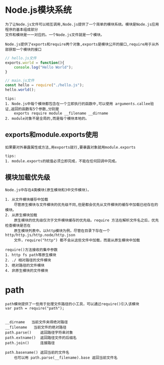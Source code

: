 
# Node.js模块系统

    为了让Node.js文件可以相互调用,Node.js提供了一个简单的模块系统。模块是Node.js应用程序的基本组成部分
    文件和模块是一一对应的。一个Node.js文件就是一个模块。
    
    Node.js提供了exports和require两个对象,exports是模块公开的接口,require用于从外部获取一个模块的接口
    
```js
// hello.js文件
exports.world = function(){
    console.log("Hello World");
}

// main.js文件
const hello = require("./hello.js");
hello.world();
```
    tips:
    1. Node.js中每个模块都包含在一个立即执行的函数中,可以使用 arguments.callee验证,返回的函数有5个参数,分别是
		exports require module __filename __dirname
    2. module对象不是全局的,而是每个模块本地的。
    

## exports和module.exports使用

    如果要对外暴露属性或方法,用exports就行,要暴露对象就用module.exports
    
    tips:
    1. module.exports的赋值必须立即完成，不能在任何回调中完成。
    
## 模块加载优先级

    Node.js中存在4类模块(原生模块和3中文件模块)。
    
    1. 从文件模块缓存中加载
        尽管原生模块与文件模块的优先级不同,但是都会优先从文件模块的缓存中加载已经存在的模块。
    2. 从原生模块加载
        原生模块的优先级仅次于文件模块缓存的优先级。require 方法在解析文件名之后，优先检查模块是否在
        原生模块列表中。以http模块为例，尽管在目录下存在一个 http/http.js/http.node/http.json 
        文件，require("http") 都不会从这些文件中加载，而是从原生模块中加载
        
    require()方法接收的集中参数
    1. http fs path等原生模块
    2. ./ 相对路径的文件模块
    3. 绝对路径的文件模块
    4. 非原生模块的文件模块
    
# path
    
    path模块提供了一些用于处理文件路径的小工具，可以通过require()引入该模块
    var path = require("path");
    
    
    __dirname   当前文件夹得绝对路径
    __filename   当前文件的绝对路径
    path.parse()    返回路径字符串对象
    path.extname()  返回路径文件的后缀名
    path.join()     连接路径
	
	path.basename()	返回当前的文件名
		也可以用 path.parse(__filename).base 返回当前文件名